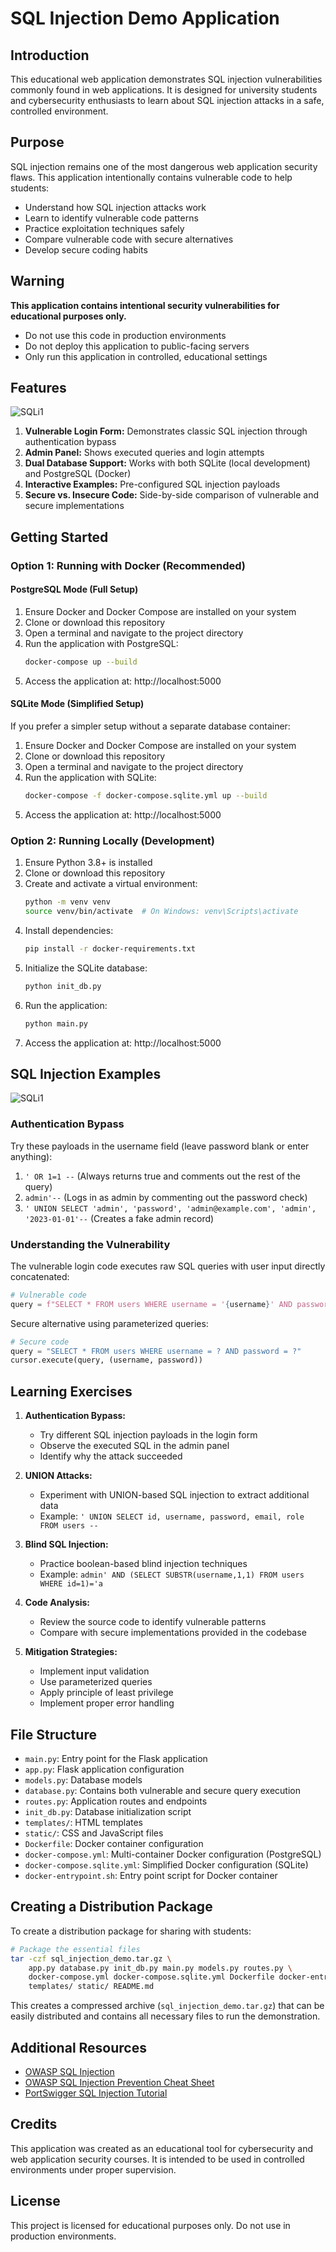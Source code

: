 # SQL Injection Demo Application

## Introduction

This educational web application demonstrates SQL injection vulnerabilities commonly found in web applications. It is designed for university students and cybersecurity enthusiasts to learn about SQL injection attacks in a safe, controlled environment.

## Purpose

SQL injection remains one of the most dangerous web application security flaws. This application intentionally contains vulnerable code to help students:

- Understand how SQL injection attacks work
- Learn to identify vulnerable code patterns
- Practice exploitation techniques safely
- Compare vulnerable code with secure alternatives
- Develop secure coding habits

## Warning

**This application contains intentional security vulnerabilities for educational purposes only.**

- Do not use this code in production environments
- Do not deploy this application to public-facing servers
- Only run this application in controlled, educational settings

## Features
![SQLi1](./pics/sql1.png)

1. **Vulnerable Login Form:** Demonstrates classic SQL injection through authentication bypass
2. **Admin Panel:** Shows executed queries and login attempts
3. **Dual Database Support:** Works with both SQLite (local development) and PostgreSQL (Docker)
4. **Interactive Examples:** Pre-configured SQL injection payloads
5. **Secure vs. Insecure Code:** Side-by-side comparison of vulnerable and secure implementations

## Getting Started

### Option 1: Running with Docker (Recommended)

#### PostgreSQL Mode (Full Setup)

1. Ensure Docker and Docker Compose are installed on your system
2. Clone or download this repository
3. Open a terminal and navigate to the project directory
4. Run the application with PostgreSQL:
   ```bash
   docker-compose up --build
   ```
5. Access the application at: http://localhost:5000

#### SQLite Mode (Simplified Setup)

If you prefer a simpler setup without a separate database container:

1. Ensure Docker and Docker Compose are installed on your system
2. Clone or download this repository
3. Open a terminal and navigate to the project directory
4. Run the application with SQLite:
   ```bash
   docker-compose -f docker-compose.sqlite.yml up --build
   ```
5. Access the application at: http://localhost:5000

### Option 2: Running Locally (Development)

1. Ensure Python 3.8+ is installed
2. Clone or download this repository
3. Create and activate a virtual environment:
   ```bash
   python -m venv venv
   source venv/bin/activate  # On Windows: venv\Scripts\activate
   ```
4. Install dependencies:
   ```bash
   pip install -r docker-requirements.txt
   ```
5. Initialize the SQLite database:
   ```bash
   python init_db.py
   ```
6. Run the application:
   ```bash
   python main.py
   ```
7. Access the application at: http://localhost:5000

## SQL Injection Examples
![SQLi1](./pics/sql2.png)
### Authentication Bypass

Try these payloads in the username field (leave password blank or enter anything):

1. `' OR 1=1 --` (Always returns true and comments out the rest of the query)
2. `admin'--` (Logs in as admin by commenting out the password check)
3. `' UNION SELECT 'admin', 'password', 'admin@example.com', 'admin', '2023-01-01'--` (Creates a fake admin record)

### Understanding the Vulnerability

The vulnerable login code executes raw SQL queries with user input directly concatenated:

```python
# Vulnerable code
query = f"SELECT * FROM users WHERE username = '{username}' AND password = '{password}'"
```

Secure alternative using parameterized queries:

```python
# Secure code
query = "SELECT * FROM users WHERE username = ? AND password = ?"
cursor.execute(query, (username, password))
```

## Learning Exercises

1. **Authentication Bypass:**
   - Try different SQL injection payloads in the login form
   - Observe the executed SQL in the admin panel
   - Identify why the attack succeeded

2. **UNION Attacks:**
   - Experiment with UNION-based SQL injection to extract additional data
   - Example: `' UNION SELECT id, username, password, email, role FROM users --`

3. **Blind SQL Injection:**
   - Practice boolean-based blind injection techniques
   - Example: `admin' AND (SELECT SUBSTR(username,1,1) FROM users WHERE id=1)='a`

4. **Code Analysis:**
   - Review the source code to identify vulnerable patterns
   - Compare with secure implementations provided in the codebase

5. **Mitigation Strategies:**
   - Implement input validation
   - Use parameterized queries
   - Apply principle of least privilege
   - Implement proper error handling

## File Structure

- `main.py`: Entry point for the Flask application
- `app.py`: Flask application configuration
- `models.py`: Database models
- `database.py`: Contains both vulnerable and secure query execution
- `routes.py`: Application routes and endpoints
- `init_db.py`: Database initialization script
- `templates/`: HTML templates
- `static/`: CSS and JavaScript files
- `Dockerfile`: Docker container configuration
- `docker-compose.yml`: Multi-container Docker configuration (PostgreSQL)
- `docker-compose.sqlite.yml`: Simplified Docker configuration (SQLite)
- `docker-entrypoint.sh`: Entry point script for Docker container

## Creating a Distribution Package

To create a distribution package for sharing with students:

```bash
# Package the essential files
tar -czf sql_injection_demo.tar.gz \
    app.py database.py init_db.py main.py models.py routes.py \
    docker-compose.yml docker-compose.sqlite.yml Dockerfile docker-entrypoint.sh docker-requirements.txt \
    templates/ static/ README.md
```

This creates a compressed archive (`sql_injection_demo.tar.gz`) that can be easily distributed and contains all necessary files to run the demonstration.

## Additional Resources

- [OWASP SQL Injection](https://owasp.org/www-community/attacks/SQL_Injection)
- [OWASP SQL Injection Prevention Cheat Sheet](https://cheatsheetseries.owasp.org/cheatsheets/SQL_Injection_Prevention_Cheat_Sheet.html)
- [PortSwigger SQL Injection Tutorial](https://portswigger.net/web-security/sql-injection)

## Credits

This application was created as an educational tool for cybersecurity and web application security courses. It is intended to be used in controlled environments under proper supervision.

## License

This project is licensed for educational purposes only. Do not use in production environments.
